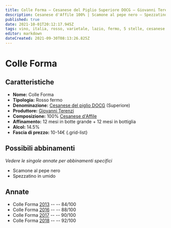 ```yaml
---
title: Colle Forma – Cesanese del Piglio Superiore DOCG – Giovanni Terenzi – Lazio (IT) – 10-14€ – 2★-5★
description: Cesanese d'Affile 100% | Scamone al pepe nero – Spezzatino in umido
published: true
date: 2021-10-01T20:12:17.945Z
tags: vino, italia, rosso, varietale, lazio, fermo, 5 stelle, cesanese d'affile, 10-14€, scamone al pepe nero, spezzatino in umido
editor: markdown
dateCreated: 2021-09-30T08:13:26.825Z
---
```


# Colle Forma

## Caratteristiche
- **Nome:** Colle Forma
- **Tipologia:** Rosso fermo
- **Denominazione:** [Cesanese del piglio DOCG](/denominazioni/Italia/Lazio/DOCG/Cesanese-del-piglio) (Superiore)
- **Produttore:** [Giovanni Terenzi](/produttori/Italia/Lazio/Giovanni-Terenzi) 
- **Composizione:** 100% [Cesanese d'Affile](/vitigni/Italia/bacca-nera/cesanese-d-affile)
- **Affinamento:** 12 mesi in botte grande + 12 mesi in bottiglia
- **Alcol:** 14.5%
- **Fascia di prezzo:** 10-14€
{.grid-list}



## Possibili abbinamenti
*Vedere le singole annate per abbinamenti specifici*

- Scamone al pepe nero
- Spezzatino in umido

## Annate
- Colle Forma [2013](/vini/Italia/Lazio/Giovanni-Terenzi/Colle-Forma/2013) -- <span class="star-2"></span> -- 84/100
- Colle Forma [2016](/vini/Italia/Lazio/Giovanni-Terenzi/Colle-Forma/2016) -- <span class="star-3"></span> -- 88/100
- Colle Forma [2017](/vini/Italia/Lazio/Giovanni-Terenzi/Colle-Forma/2017) -- <span class="star-4"></span> -- 90/100
- Colle Forma [2018](/vini/Italia/Lazio/Giovanni-Terenzi/Colle-Forma/2018) -- <span class="star-5"></span> -- 92/100

